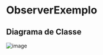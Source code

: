 # ObserverExemplo #

## Diagrama de Classe ##

![image](https://github.com/user-attachments/assets/2ac45064-d961-43cd-84de-f31d4d978353)
